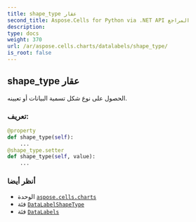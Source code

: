 ```yaml
---
title: shape_type عقار
second_title: Aspose.Cells for Python via .NET API المراجع
description:
type: docs
weight: 370
url: /ar/aspose.cells.charts/datalabels/shape_type/
is_root: false
---
```

##  shape_type عقار

الحصول على نوع شكل تسمية البيانات أو تعيينه.
###  تعريف:
```python
@property
def shape_type(self):
    ...
@shape_type.setter
def shape_type(self, value):
    ...
```

###  أنظر أيضا
* الوحدة [`aspose.cells.charts`](../../)
* فئة [`DataLabelShapeType`](/cells/python-net/ar/aspose.cells.drawing/datalabelshapetype)
* فئة [`DataLabels`](/cells/python-net/ar/aspose.cells.charts/datalabels)
